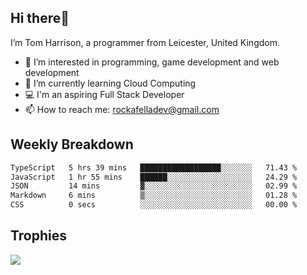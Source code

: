 ## Hi there👋
I’m Tom Harrison, a programmer from Leicester, United Kingdom.
- 👀 I’m interested in programming, game development and web development
- 🌱 I’m currently learning Cloud Computing
- 💻 I'm an aspiring Full Stack Developer
- 📫 How to reach me: [rockafelladev@gmail.com](rockafelladev@gmail.com)

## Weekly Breakdown

<!--START_SECTION:waka-->

```txt
TypeScript   5 hrs 39 mins   ██████████████████░░░░░░░   71.43 %
JavaScript   1 hr 55 mins    ██████░░░░░░░░░░░░░░░░░░░   24.29 %
JSON         14 mins         ▓░░░░░░░░░░░░░░░░░░░░░░░░   02.99 %
Markdown     6 mins          ▒░░░░░░░░░░░░░░░░░░░░░░░░   01.28 %
CSS          0 secs          ░░░░░░░░░░░░░░░░░░░░░░░░░   00.00 %
```

<!--END_SECTION:waka-->

## Trophies

<img src="https://github-profile-trophy.vercel.app/?username=TomHarrison001&theme=nord&no-frame=true&margin-w=10&column=7" />
